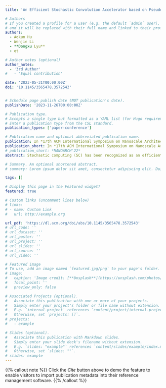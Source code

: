 ```yaml
---
title: 'An Efficient Stochastic Convolution Accelerator based on Pseudo-Sobol Sequences'

# Authors
# If you created a profile for a user (e.g. the default `admin` user), write the username (folder name) here
# and it will be replaced with their full name and linked to their profile.
authors:
  - Aokun Hu
  - Wenjie Li
  - **Dongxu Lyu**
  - et

# Author notes (optional)
author_notes:
  - '3rd Author'
#   - 'Equal contribution'

date: '2023-05-31T00:00:00Z'
doi: '10.1145/3565478.3572543'


# Schedule page publish date (NOT publication's date).
publishDate: '2023-11-26T00:00:00Z'

# Publication type.
# Accepts a single type but formatted as a YAML list (for Hugo requirements).
# Enter a publication type from the CSL standard.
publication_types: ['paper-conference']

# Publication name and optional abbreviated publication name.
publication: In *17th ACM International Symposium on Nanoscale Architectures (NANOARCH)*
publication_short: In *17th ACM International Symposium on Nanoscale Architectures (NANOARCH)*, 2022
# publication_short: *NANOARCH'22*
abstract: Stochastic computing (SC) has been recognized as an efficient technique to reduce the hardware consumption of a convolution neural network (CNN) accelerator. An SC-CNN needs a long SC sequence length to produce accurate results, which leads to a low throughput. In order to achieve better accuracy and higher throughput, highly parallelized SC-CNNs based on Sobol sequences have been extensively used. However, high parallelism leads to undesirable hardware overhead. To solve this problem, this paper proposes Pseudo-Sobol sequences and accordingly develops an efficient parallel computation-conversion hybrid convolution architecture, which fuses the SC-computation units and S2B units. With negligible accuracy loss, the proposed architecture can increase energy and area efficiency by 41% and 36%, respectively.

# Summary. An optional shortened abstract.
# summary: Lorem ipsum dolor sit amet, consectetur adipiscing elit. Duis posuere tellus ac convallis placerat. Proin tincidunt magna sed ex sollicitudin condimentum.

tags: []

# Display this page in the Featured widget?
featured: true

# Custom links (uncomment lines below)
# links:
# - name: Custom Link
#   url: http://example.org

url_pdf: 'https://dl.acm.org/doi/abs/10.1145/3565478.3572543'
# url_code: ''
# url_dataset: ''
# url_poster: ''
# url_project: ''
# url_slides: ''
# url_source: ''
# url_video: ''

# Featured image
# To use, add an image named `featured.jpg/png` to your page's folder.
# image:
#   caption: 'Image credit: [**Unsplash**](https://unsplash.com/photos/pLCdAaMFLTE)'
#   focal_point: ''
#   preview_only: false

# Associated Projects (optional).
#   Associate this publication with one or more of your projects.
#   Simply enter your project's folder or file name without extension.
#   E.g. `internal-project` references `content/project/internal-project/index.md`.
#   Otherwise, set `projects: []`.
# projects:
#   - example

# Slides (optional).
#   Associate this publication with Markdown slides.
#   Simply enter your slide deck's filename without extension.
#   E.g. `slides: "example"` references `content/slides/example/index.md`.
#   Otherwise, set `slides: ""`.
# slides: example
---
```


{{% callout note %}}
Click the _Cite_ button above to demo the feature to enable visitors to import publication metadata into their reference management software.
{{% /callout %}}

<!-- {{% callout note %}}
Create your slides in Markdown - click the _Slides_ button to check out the example.
{{% /callout %}}

Add the publication's **full text** or **supplementary notes** here. You can use rich formatting such as including [code, math, and images](https://docs.hugoblox.com/content/writing-markdown-latex/). -->
